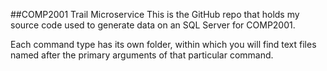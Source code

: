 ##COMP2001 Trail Microservice
This is the GitHub repo that holds my source code used to generate data on an SQL Server for COMP2001.

Each command type has its own folder, within which you will find text files named after the primary arguments of that particular command.